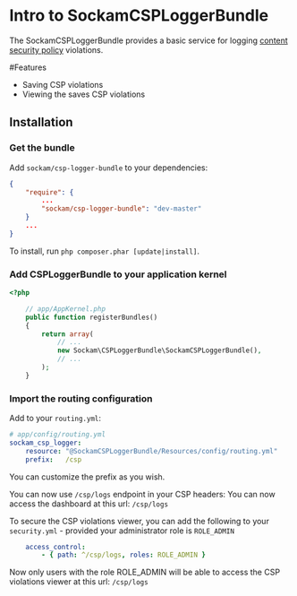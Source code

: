 # Intro to SockamCSPLoggerBundle

The SockamCSPLoggerBundle provides a basic service for logging  [content security policy](https://developer.mozilla.org/en-US/docs/Security/CSP) violations.

#Features
- Saving CSP violations
- Viewing the saves CSP violations

## Installation
### Get the bundle

Add `sockam/csp-logger-bundle` to your dependencies:

``` json
{
    "require": {
        ...
        "sockam/csp-logger-bundle": "dev-master"
    }
    ...
}
```

To install, run `php composer.phar [update|install]`.

### Add CSPLoggerBundle to your application kernel

``` php
<?php

    // app/AppKernel.php
    public function registerBundles()
    {
        return array(
            // ...
            new Sockam\CSPLoggerBundle\SockamCSPLoggerBundle(),
            // ...
        );
    }
```
### Import the routing configuration

Add to your `routing.yml`:

``` yml
# app/config/routing.yml
sockam_csp_logger:
    resource: "@SockamCSPLoggerBundle/Resources/config/routing.yml"
    prefix:   /csp
```

You can customize the prefix as you wish.

You can now use `/csp/logs` endpoint in your CSP headers: 
You can now access the dashboard at this url: `/csp/logs`

To secure the CSP violations viewer, you can add the following to your `security.yml` - provided your administrator role is `ROLE_ADMIN`

```yml
    access_control:
        - { path: ^/csp/logs, roles: ROLE_ADMIN }
```

Now only users with the role ROLE_ADMIN will be able to access the CSP violations viewer at this url: `/csp/logs`
